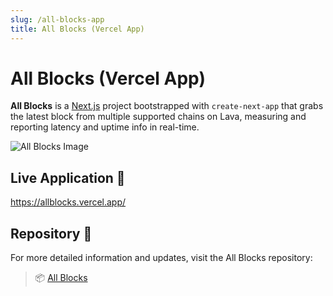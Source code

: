 ```yaml
---
slug: /all-blocks-app
title: All Blocks (Vercel App)
---
```


# All Blocks (Vercel App)

**All Blocks** is a [Next.js](https://nextjs.org/) project bootstrapped with `create-next-app` that grabs the latest block from multiple supported chains on Lava, measuring and reporting latency and uptime info in real-time. 

![All Blocks Image](/img/tutorial/sdk/demo_app/all_blocks_ui.png)

## Live Application 📱

https://allblocks.vercel.app/

## Repository 🧰

For more detailed information and updates, visit the All Blocks repository:

> 📦 [All Blocks](https://github.com/gilxgil/allblocks)


